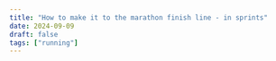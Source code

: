 ```yaml
---
title: "How to make it to the marathon finish line - in sprints"
date: 2024-09-09
draft: false
tags: ["running"]
---
```


